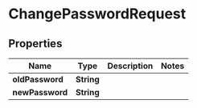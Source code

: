 

# ChangePasswordRequest


## Properties

| Name | Type | Description | Notes |
|------------ | ------------- | ------------- | -------------|
|**oldPassword** | **String** |  |  |
|**newPassword** | **String** |  |  |



